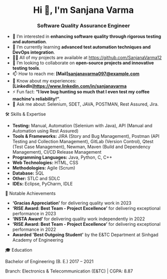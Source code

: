 <h1 align="center">Hi 👋, I'm Sanjana Varma</h1>
<h3 align="center">Software Quality Assurance Engineer</h3>

- 👀 I’m interested in **enhancing software quality through rigorous testing and automation**.
- 🌱 I’m currently learning **advanced test automation techniques and DevOps integration**.
- 👨‍💻 All of my projects are available at https://github.com/SanjanaVarma12
- 💞️ I’m looking to collaborate on **open-source projects and innovative testing tools**.
- 📫 How to reach me: **[Mail]sanjanavarma097@example.com**
- 📄 Know about my experiences: **[LinkedIn]https://www.linkedin.com/in/sanjanavarma**
- ⚡ Fun fact: **“I love bug hunting so much that I even test my coffee machine's reliability!”**.
- 💬 Ask me about: Selenium, SDET, JAVA, POSTMAN, Rest Assured, Jira.

<div class="section-title">🛠 Skills & Expertise</div>
    <div class="skills">
        <ul>
            <li><strong>Testing:</strong> Manual, Automation (Selenium with Java), API (Manual and Automation using Rest Assured)</li>
            <li><strong>Tools & Frameworks:</strong> JIRA (Story and Bug Management), Postman (API Testing and Collection Management), GitLab (Version Control), Qtest (Test Case Management), Newman, Maven (Build and Dependency Management), CI/CD Release Management</li>
            <li><strong>Programming Languages:</strong> Java, Python, C, C++</li>
            <li><strong>Web Technologies:</strong> HTML, CSS</li>
            <li><strong>Methodologies:</strong> Agile (Scrum)</li>
            <li><strong>Database:</strong> SQL</li>
            <li><strong>Other:</strong> STLC and SDLC</li>
            <li><strong>IDEs:</strong> Eclipse, PyCharm, IDLE</li>
        </ul>
    </div>

<div class="section-title">🌟 Notable Achievements</div>
    <div class="achievements">
        <ul>
            <li><strong>‘Gracias Appreciation’</strong> for delivering quality work in 2023</li>
            <li><strong>‘RISE Award: Best Team - Project Excellence’</strong> for delivering exceptional performance in 2023</li>
            <li><strong>‘INSTA Award’ </strong>for delivering quality work independently in 2022</li>
            <li><strong>‘RISE Award: Best Team - Project Excellence’</strong> for delivering exceptional performance in 2022</li>
            <li><strong>Awarded 'Best Outgoing Student'</strong> by the E&TC Department at Sinhgad Academy of Engineering</li>
        </ul>
</div>

<div class="section-title">🎓 Education</div>
    <div class="education">
        <p>Bachelor of Engineering (B. E.) 2017 – 2021</p>
        <p>Branch: Electronics & Telecommunication (E&TC) | CGPA: 8.87</p>
</div>
